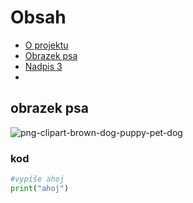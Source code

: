 # Obsah
- [O projektu]()
- [Obrazek psa](#obrazek)
- [Nadpis 3]()
- 
## obrazek psa
![png-clipart-brown-dog-puppy-pet-dog](https://github.com/user-attachments/assets/fb0295f7-2082-4409-ab88-6761d780a250)

### kod
```python
#vypíše ahoj
print("ahoj")

```
